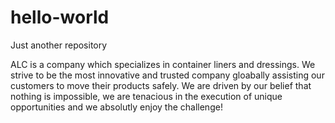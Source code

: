 # hello-world
Just another repository

ALC is a company which specializes in container liners and dressings. We strive to be the most innovative and trusted company gloabally assisting our customers to move their products safely. We are driven by our belief that nothing is impossible, we are tenacious in the execution of unique opportunities and we absolutly enjoy the challenge!

